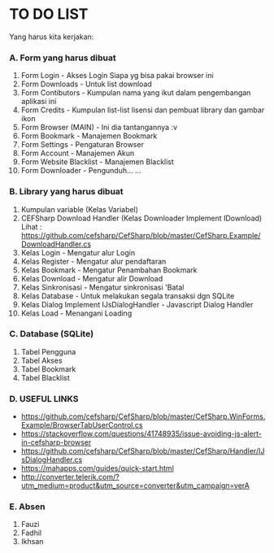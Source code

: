 # TO DO LIST
Yang harus kita kerjakan:

### A. Form yang harus dibuat
1. Form Login - Akses Login Siapa yg bisa pakai browser ini
2. Form Downloads - Untuk list download
3. Form Contibutors - Kumpulan nama yang ikut dalam pengembangan aplikasi ini
4. Form Credits - Kumpulan list-list lisensi dan pembuat library dan gambar ikon
5. Form Browser (MAIN) - Ini dia tantangannya :v
6. Form Bookmark - Manajemen Bookmark
7. Form Settings - Pengaturan Browser
8. Form Account - Manajemen Akun
9. Form Website Blacklist - Manajemen Blacklist
10. Form Downloader - Pengunduh...
...

### B. Library yang harus dibuat
1. Kumpulan variable (Kelas Variabel)
2. CEFSharp Download Handler (Kelas Downloader Implement IDownload)
   Lihat : https://github.com/cefsharp/CefSharp/blob/master/CefSharp.Example/DownloadHandler.cs
3. Kelas Login - Mengatur alur Login
4. Kelas Register - Mengatur alur pendaftaran
5. Kelas Bookmark - Mengatur Penambahan Bookmark
6. Kelas Download - Mengatur alir Download
7. Kelas Sinkronisasi - Mengatur sinkronisasi 'Batal
8. Kelas Database - Untuk melakukan segala transaksi dgn SQLite
9. Kelas Dialog Implement IJsDialogHandler - Javascript Dialog Handler
10. Kelas Load - Menangani Loading

### C. Database (SQLite)
1. Tabel Pengguna
2. Tabel Akses
3. Tabel Bookmark
4. Tabel Blacklist

### D. USEFUL LINKS
- https://github.com/cefsharp/CefSharp/blob/master/CefSharp.WinForms.Example/BrowserTabUserControl.cs
- https://stackoverflow.com/questions/41748935/issue-avoiding-js-alert-in-cefsharp-browser
- https://github.com/cefsharp/CefSharp/blob/master/CefSharp/Handler/IJsDialogHandler.cs
- https://mahapps.com/guides/quick-start.html
- http://converter.telerik.com/?utm_medium=product&utm_source=converter&utm_campaign=verA


### E. Absen
1. Fauzi
2. Fadhil
3. Ikhsan